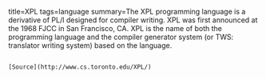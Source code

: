 title=XPL
tags=language
summary=The XPL programming language is a derivative of PL/I designed for compiler writing.  XPL was first announced at the 1968 FJCC in San Francisco, CA. XPL is the name of both the programming language and the compiler generator system (or TWS: translator writing system) based on the language.
~~~~~~

[Source](http://www.cs.toronto.edu/XPL/)

